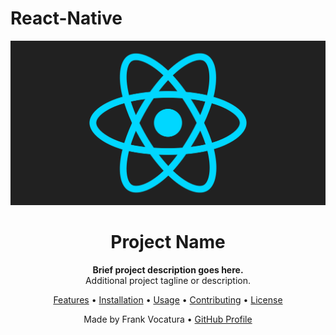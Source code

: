 # React-Native
<p align="center">
  <img src="img/RNGif.gif" width="600" alt="Project Logo">
</p>
<h1 align="center">Project Name</h1>
<p align="center">
  <strong>Brief project description goes here.</strong><br>
  Additional project tagline or description.
</p>
<p align="center">
  <a href="#-features">Features</a> •
  <a href="#-installation">Installation</a> •
  <a href="#-usage">Usage</a> •
  <a href="#-contributing">Contributing</a> •
  <a href="#-license">License</a>
</p>
<p align="center">
  Made by Frank Vocatura •
  <a href="https://github.com/frankvoc">GitHub Profile</a>
</p>